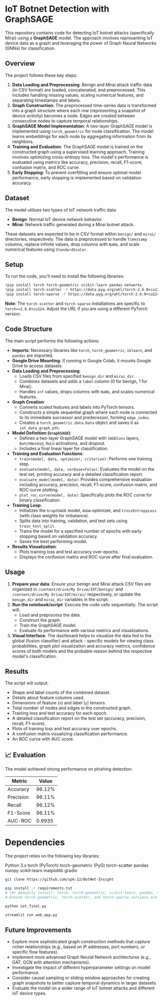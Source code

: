 
# IoT Botnet Detection with GraphSAGE

This repository contains code for detecting IoT botnet attacks (specifically Mirai) using a **GraphSAGE** model. The approach involves representing IoT device data as a graph and leveraging the power of Graph Neural Networks (GNNs) for classification.

## Overview

The project follows these key steps:

1.  **Data Loading and Preprocessing**: Benign and Mirai attack traffic data (in CSV format) are loaded, concatenated, and preprocessed. This includes handling missing values, scaling numerical features, and separating timestamps and labels.
2.  **Graph Construction**: The preprocessed time-series data is transformed into a graph structure where each row (representing a snapshot of device activity) becomes a node. Edges are created between consecutive nodes to capture temporal relationships.
3.  **GraphSAGE Model Implementation**: A two-layer GraphSAGE model is implemented using `torch_geometric` for node classification. The model learns embeddings for each node by aggregating information from its neighbors.
4.  **Training and Evaluation**: The GraphSAGE model is trained on the constructed graph using a supervised learning approach. Training involves optimizing cross-entropy loss. The model's performance is evaluated using metrics like accuracy, precision, recall, F1-score, confusion matrix, and ROC curve.
5.  **Early Stopping**: To prevent overfitting and ensure optimal model performance, early stopping is implemented based on validation accuracy.

## Dataset

The model utilizes two types of IoT network traffic data:

* **Benign**: Normal IoT device network behavior.
* **Mirai**: Network traffic generated during a Mirai botnet attack.

These datasets are expected to be in CSV format within `benign/` and `mirai/` directories, respectively. The data is preprocessed to handle `Timestamp` columns, replace infinite values, drop columns with `NaN`s, and scale numerical features using `StandardScaler`.

## Setup

To run the code, you'll need to install the following libraries:

```bash
!pip install torch torch-geometric scikit-learn pandas networkx
!pip install torch-scatter -f https://data.pyg.org/whl/torch-2.6.0+cu124.html -q
!pip install torch-sparse -f https://data.pyg.org/whl/torch-2.6.0+cu124.html -q
```

**Note**: The `torch-scatter` and `torch-sparse` installations are specific to `torch==2.6.0+cu124`. Adjust the URL if you are using a different PyTorch version.

## Code Structure

The main script performs the following actions:

* **Imports**: Necessary libraries like `torch`, `torch_geometric`, `sklearn`, and `pandas` are imported.
* **Google Drive Mounting**: If running in Google Colab, it mounts Google Drive to access datasets.
* **Data Loading and Preprocessing**:
    * Loads CSV files from specified `benign_dir` and `mirai_dir`.
    * Combines datasets and adds a `label` column (0 for benign, 1 for Mirai).
    * Handles `inf` values, drops columns with `NaN`s, and scales numerical features.
* **Graph Creation**:
    * Converts scaled features and labels into PyTorch tensors.
    * Constructs a simple sequential graph where each node is connected to its immediate successor and predecessor, forming `edge_index`.
    * Creates a `torch_geometric.data.Data` object and saves it as `iot_data_graph.pth`.
* **Model Definition (`GraphSAGE`)**:
    * Defines a two-layer GraphSAGE model with `SAGEConv` layers, `BatchNorm1d`, `ReLU` activations, and dropout.
    * Includes a final linear layer for classification.
* **Training and Evaluation Functions**:
    * `train(model, data, optimizer, criterion)`: Performs one training step.
    * `evaluate(model, data, verbose=False)`: Evaluates the model on the test set, printing accuracy and a detailed classification report.
    * `evaluate_model(model, data)`: Provides comprehensive evaluation including accuracy, precision, recall, F1-score, confusion matrix, and ROC curve plotting.
    * `plot_roc_curve(model, data)`: Specifically plots the ROC curve for binary classification.
* **Training Loop**:
    * Initializes the `GraphSAGE` model, `Adam` optimizer, and `CrossEntropyLoss` (with class weights for imbalance).
    * Splits data into training, validation, and test sets using `train_test_split`.
    * Trains the model for a specified number of epochs with early stopping based on validation accuracy.
    * Saves the best performing model.
* **Results Visualization**:
    * Plots training loss and test accuracy over epochs.
    * Displays the confusion matrix and ROC curve after final evaluation.

## Usage

1.  **Prepare your data**: Ensure your benign and Mirai attack CSV files are organized in `/content/drive/My Drive/IOT/benign/` and `/content/drive/My Drive/IOT/mirai/` respectively, or update the `benign_dir` and `mirai_dir` variables in the script.
2.  **Run the notebook/script**: Execute the code cells sequentially. The script will:
    * Load and preprocess the data.
    * Construct the graph.
    * Train the GraphSAGE model.
    * Evaluate its performance with various metrics and visualizations.
 3. **Visual Interface**: The dashboard helps to visualize the data fed to the global (fusion classifier) and attack - specific models for viewing class probabilities, graph plot visualization and accuracy metrics, confidence scores of both models and the probable reason behind the respective model's classification.


## Results

The script will output:

* Shape and label counts of the combined dataset.
* Details about feature columns used.
* Dimensions of feature (`x`) and label (`y`) tensors.
* Total number of nodes and edges in the constructed graph.
* Training loss and test accuracy for each epoch.
* A detailed classification report on the test set (accuracy, precision, recall, F1-score).
* Plots of training loss and test accuracy over epochs.
* A confusion matrix visualizing classification performance.
* An ROC curve with AUC score.

## 📈 Evaluation

The model achieved strong performance on phishing detection:

| Metric     | Value  |
|------------|--------|
| Accuracy   | 96.12% |
| Precision  | 96.11% |
| Recall     | 96.12% |
| F1-Score   | 96.11% |
| AUC-ROC    | 0.9935 | Visualized in final plot |

# Dependencies
The project relies on the following key libraries:

Python 3.x
torch (PyTorch)
torch-geometric (PyG)
torch-scatter
pandas
numpy
scikit-learn
matplotlib
gradio

```bash
git clone https://github.com/spk-22/BotNet-Insight
```
```bash
pip install -r requirements.txt
# (Or manually install: torch, torch-geometric, scikit-learn, pandas, numpy, matplotlib)
# Ensure torch-geometric, torch-scatter, and torch-sparse versions are compatible with your PyTorch version.
```
```bash 
python iot_final.py
```
```bash
streamlit run web_app.py
```

## Future Improvements

* Explore more sophisticated graph construction methods that capture richer relationships (e.g., based on IP addresses, port numbers, or specific flow features).
* Implement more advanced Graph Neural Network architectures (e.g., GAT, GCN with attention mechanisms).
* Investigate the impact of different hyperparameter settings on model performance.
* Consider causal sampling or sliding window approaches for creating graph snapshots to better capture temporal dynamics in larger datasets.
* Evaluate the model on a wider range of IoT botnet attacks and different IoT device types.
